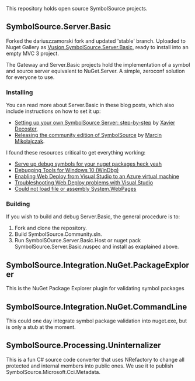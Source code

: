 This repository holds open source SymbolSource projects.

## SymbolSource.Server.Basic

Forked the dariuszzamorski fork and updated 'stable' branch.  Uploaded to Nuget Gallery as [Vusion.SymbolSource.Server.Basic](https://www.nuget.org/packages/Vusion.SymbolSource.Server.Basic), ready to install into an empty MVC 3 project.

The Gateway and Server.Basic projects hold the implementation of a symbol and source server equivalent to NuGet.Server. A simple, zeroconf solution for everyone to use. 

### Installing

You can read more about Server.Basic in these blog posts, which also include instructions on how to set it up:
 
 * [Setting up your own SymbolSource Server: step-by-step](http://xavierdecoster.azurewebsites.net/setting-up-your-own-symbolsource-server-step-by-step) by [Xavier Decoster](http://twitter.com/xavierdecoster),
 * [Releasing the community edition of SymbolSource](http://www.symbolsource.org/Public/Blog/View/2012-03-13/Releasing_the_community_edition_of_SymbolSource) by [Marcin Mikołajczak](http://twitter.com/tripleemcoder).
 
I found these resources critical to get everything working:

 * [Serve up debug symbols for your nuget packages heck yeah](http://netitude.bc3tech.net/2015/01/12/serve-up-debug-symbols-for-your-nuget-packages-heck-yeah/)
 * [Debugging Tools for Windows 10 (WinDbg)](https://go.microsoft.com/fwlink/p/?LinkId=845298)
 * [Enabling Web Deploy from Visual Studio to an Azure virtual machine](http://azureblogger.com/2016/02/enabling-web-deploy-from-visual-studio-to-an-azure-virtual-machine/)
 * [Troubleshooting Web Deploy problems with Visual Studio](https://www.iis.net/learn/publish/troubleshooting-web-deploy/troubleshooting-web-deploy-problems-with-visual-studio)
 * [Could not load file or assembly System.WebPages](http://stackoverflow.com/questions/11246861/could-not-load-file-or-assembly-system-web-webpages)
 
### Building

If you wish to build and debug Server.Basic, the general procedure is to:
 1. Fork and clone the repository.
 2. Build SymbolSource.Community.sln.
 3. Run SymbolSOurce.Server.Basic.Host or nuget pack SymbolSource.Server.Basic.nuspec and install as exaplained above.
 
## SymbolSource.Integration.NuGet.PackageExplorer
This is the NuGet Package Explorer plugin for validating symbol packages

## SymbolSource.Integration.NuGet.CommandLine
This could one day integrate symbol package validation into nuget.exe, but is only a stub at the moment.

## SymbolSource.Processing.Uninternalizer
This is a fun C# source code converter that uses NRefactory to change all protected and internal members into public ones. We use it to publish SymbolSource.Microsoft.Cci.Metadata.
